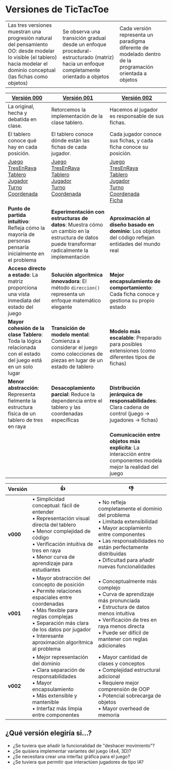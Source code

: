 # Versiones de TicTacToe

||||
|-|-|-|
Las tres versiones muestran una progresión natural del pensamiento OO: desde modelar lo visible (el tablero) hacia modelar el dominio conceptual (las fichas como objetos)|Se observa una transición gradual desde un enfoque procedural-estructurado (matriz) hacia un enfoque completamente orientado a objetos|Cada versión representa un paradigma diferente de modelado dentro de la programación orientada a objetos

|[Versión 000](/src/masiasManuel/v000/README.md)|[Versión 001](/src/masiasManuel/v001/README.md)|[Versión 002](/src/masiasManuel/v002/README.md)|
|-|-|-|
|La original, hecha y debatida en clase.|Retorcemos la implementación de la clase tablero.|Hacemos al jugador es responsable de sus fichas.|
|El tablero conoce qué hay en cada posición.|El tablero conoce dónde están las fichas de cada jugador.|Cada jugador conoce sus fichas, y cada ficha conoce su posición.|
|[Juego](v000/Juego.java) <br> [TresEnRaya](v000/TresEnRaya.java) <br> [Tablero](v000/Tablero.java) <br> [Jugador](v000/Jugador.java) <br> [Turno](v000/Turno.java) <br> [Coordenada](v000/Coordenada.java)<br><br>|[Juego](v001/Juego.java) <br> [TresEnRaya](v001/TresEnRaya.java) <br> [Tablero](v001/Tablero.java) <br> [Jugador](v001/Jugador.java) <br> [Turno](v001/Turno.java) <br> [Coordenada](v001/Coordenada.java)<br><br>|[Juego](v002/Juego.java) <br> [TresEnRaya](v002/TresEnRaya.java) <br> [Tablero](v002/Tablero.java) <br> [Jugador](v002/Jugador.java) <br> [Turno](v002/Turno.java) <br> [Coordenada](v002/Coordenada.java) <br> [Ficha](v002/Ficha.java)|
|**Punto de partida intuitivo**: Refleja cómo la mayoría de personas pensaría inicialmente en el problema|**Experimentación con estructuras de datos**: Muestra cómo un cambio en la estructura de datos puede transformar radicalmente la implementación|**Aproximación al diseño basado en dominio**: Los objetos del código reflejan entidades del mundo real|
|**Acceso directo a estado**: La matriz proporciona una vista inmediata del estado del juego|**Solución algorítmica innovadora**: El método `direccion()` representa un enfoque matemático elegante|**Mejor encapsulamiento de comportamiento**: Cada ficha conoce y gestiona su propio estado|
|**Mayor cohesión de la clase Tablero**: Toda la lógica relacionada con el estado del juego está en un solo lugar|**Transición de modelo mental**: Comienza a considerar el juego como colecciones de piezas en lugar de un estado de tablero|**Modelo más escalable**: Preparado para posibles extensiones (como diferentes tipos de fichas)|
|**Menor abstracción**: Representa fielmente la estructura física de un tablero de tres en raya|**Desacoplamiento parcial**: Reduce la dependencia entre el tablero y las coordenadas específicas|**Distribución jerárquica de responsabilidades**: Clara cadena de control (juego → jugadores → fichas)|
|||**Comunicación entre objetos más explícita**: La interacción entre componentes modela mejor la realidad del juego|

|Versión|👍|👎|
|-|-|-|
|**v000**| • Simplicidad conceptual: fácil de entender<br>• Representación visual directa del tablero<br>• Menor complejidad de código<br>• Verificación intuitiva de tres en raya<br>• Menor curva de aprendizaje para estudiantes | • No refleja completamente el dominio del problema<br>• Limitada extensibilidad<br>• Mayor acoplamiento entre componentes<br>• Las responsabilidades no están perfectamente distribuidas<br>• Dificultad para añadir nuevas funcionalidades |
|**v001**| • Mayor abstracción del concepto de posición<br>• Permite relaciones espaciales entre coordenadas<br>• Más flexible para reglas complejas<br>• Separación más clara de los datos por jugador<br>• Interesante aproximación algorítmica al problema | • Conceptualmente más complejo<br>• Curva de aprendizaje más pronunciada<br>• Estructura de datos menos intuitiva<br>• Verificación de tres en raya menos directa<br>• Puede ser difícil de mantener con reglas adicionales |
|**v002**| • Mejor representación del dominio<br>• Clara separación de responsabilidades<br>• Mayor encapsulamiento<br>• Más extensible y mantenible<br>• Interfaz más limpia entre componentes | • Mayor cantidad de clases y conceptos<br>• Complejidad estructural adicional<br>• Requiere mejor comprensión de OOP<br>• Potencial sobrecarga de objetos<br>• Mayor overhead de memoria |

## ¿Qué versión elegiría si...?

- ¿Se tuviera que añadir la funcionalidad de "deshacer movimiento"?
- ¿Se quisiera implementar variantes del juego (4x4, 3D)?
- ¿Se necesitara crear una interfaz gráfica para el juego?
- ¿Se tuviera que permitir que interactúen jugadores de tipo IA?
